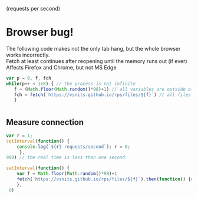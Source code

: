 (requests per second)

# Browser bug!
The following code makes not the only tab hang, but the whole browser works incorrectly. <br>
Fetch at least continues after reopening until the memory runs out (if ever) <br>
Affects Firefox and Chrome, but not MS Edge
```js
var p = 0, f, fch
while(p++ < 1e8) { // the process is not infinite
   f = (Math.floor(Math.random()*98)+1) // all variables are outside of the stack
   fch = fetch(`https://vsnits.github.io/rps/files/${f}`) // all files are empty
   }
```
#
## Measure connection
```js
var r = 1;
setInterval(function() { 
    console.log(`${r} requests/second`); r = 0;
     },
990) // the real time is less than one second

setInterval(function() {
    var f = Math.floor(Math.random()*98)+1
    fetch(`https://vsnits.github.io/rps/files/${f}`).then(function() {r++})
    },
 0)
```
